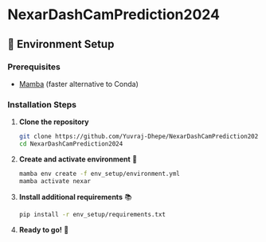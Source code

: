 # NexarDashCamPrediction2024

## 🔧 Environment Setup

### Prerequisites
- [Mamba](https://mamba.readthedocs.io/en/latest/user_guide/mamba.html) (faster alternative to Conda)

### Installation Steps

1. **Clone the repository**
   ```bash
   git clone https://github.com/Yuvraj-Dhepe/NexarDashCamPrediction2024.git
   cd NexarDashCamPrediction2024
   ```

2. **Create and activate environment** 🐍
   ```bash
   mamba env create -f env_setup/environment.yml
   mamba activate nexar
   ```

3. **Install additional requirements** 📚
   ```bash
   pip install -r env_setup/requirements.txt
   ```

4. **Ready to go!** 🚀
